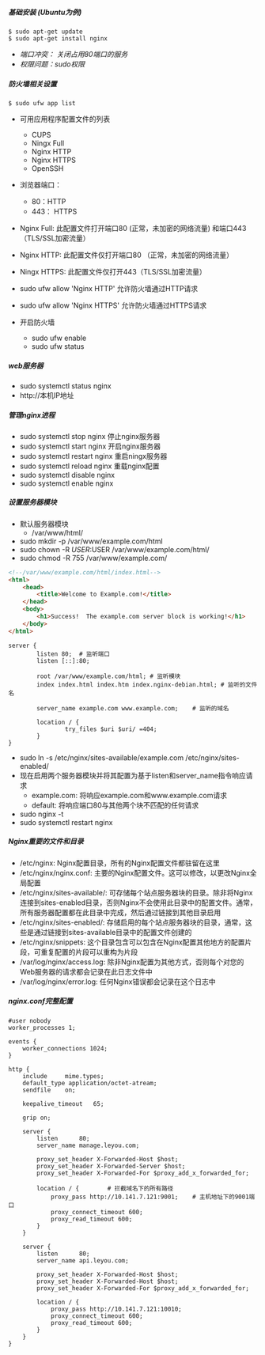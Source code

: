 ##### 基础安装 (Ubuntu为例)

```shell
$ sudo apt-get update
$ sudo apt-get install nginx
```

- *端口冲突： 关闭占用80端口的服务*
- *权限问题：sudo权限*

##### 防火墙相关设置

```shell
$ sudo ufw app list
```

- 可用应用程序配置文件的列表
  - CUPS
  - Ningx Full
  - Nginx HTTP
  - Nginx HTTPS
  - OpenSSH
- 浏览器端口：
  - 80：HTTP
  - 443： HTTPS
- Nginx Full: 此配置文件打开端口80 (正常，未加密的网络流量) 和端口443 （TLS/SSL加密流量）
- Nginx HTTP: 此配置文件仅打开端口80 （正常，未加密的网络流量）
- Ningx HTTPS: 此配置文件仅打开443（TLS/SSL加密流量）
- sudo ufw allow 'Nginx HTTP'        允许防火墙通过HTTP请求
- sudo ufw allow 'Nginx HTTPS'      允许防火墙通过HTTPS请求



- 开启防火墙
  - sudo ufw enable
  - sudo ufw status

##### web服务器

- sudo systemctl status nginx
- http://本机IP地址

##### 管理nginx进程

- sudo systemctl stop nginx	    停止nginx服务器
- sudo systemctl start nginx        开启nginx服务器
- sudo systemctl restart nginx    重启ningx服务器
- sudo systemctl reload nginx     重载nginx配置
- sudo systemctl disable nginx   
- sudo systemctl enable nginx

##### 设置服务器模块

- 默认服务器模块
  - /var/www/html/
- sudo mkdir -p /var/www/example.com/html
- sudo chown -R $USER:$USER /var/www/example.com/html/
- sudo chmod -R 755 /var/www/example.com/

```html
<!--/var/www/example.com/html/index.html-->
<html>
    <head>
        <title>Welcome to Example.com!</title>
    </head>
    <body>
        <h1>Success!  The example.com server block is working!</h1>
    </body>
</html>
```

```nginx
server {
        listen 80;	# 监听端口
        listen [::]:80;
 
        root /var/www/example.com/html;	# 监听模块
        index index.html index.htm index.nginx-debian.html;	# 监听的文件名
 
        server_name example.com www.example.com;	# 监听的域名
 
        location / {
                try_files $uri $uri/ =404;
        }
}
```

- sudo ln -s /etc/nginx/sites-available/example.com /etc/nginx/sites-enabled/
- 现在启用两个服务器模块并将其配置为基于listen和server_name指令响应请求
  - example.com: 将响应example.com和www.example.com请求
  - default: 将响应端口80与其他两个块不匹配的任何请求
- sudo nginx -t
- sudo systemctl restart nginx

##### Nginx重要的文件和目录

- /etc/nginx: Nginx配置目录，所有的Nginx配置文件都驻留在这里
- /etc/nginx/nginx.conf: 主要的Nginx配置文件。这可以修改，以更改Nginx全局配置
- /etc/nginx/sites-available/: 可存储每个站点服务器块的目录。除非将Nginx连接到sites-enabled目录，否则Nginx不会使用此目录中的配置文件。通常，所有服务器配置都在此目录中完成，然后通过链接到其他目录启用
- /etc/nginx/sites-enabled/: 存储启用的每个站点服务器块的目录，通常，这些是通过链接到sites-available目录中的配置文件创建的
- /etc/nginx/snippets: 这个目录包含可以包含在Nginx配置其他地方的配置片段，可重复配置的片段可以重构为片段
- /var/log/nginx/access.log: 除非Nginx配置为其他方式，否则每个对您的Web服务器的请求都会记录在此日志文件中
- /var/log/nginx/error.log: 任何Nginx错误都会记录在这个日志中

##### nginx.conf完整配置

```nginx
#user nobody
worker_processes 1;

events {
	worker_connections 1024;
}

http {
	include		mime.types;
	default_type application/octet-atream;
	sendfile 	on;

	keepalive_timeout	65;

	grip on;
	
	server {
		listen		80;
		server_name manage.leyou.com;

		proxy_set_header X-Forwarded-Host $host;
		proxy_set_header X-Forwarded-Server $host;
		proxy_set_header X-Forwarded-For $proxy_add_x_forwarded_for;

		location / {		# 拦截域名下的所有路径
			proxy_pass http://10.141.7.121:9001;	# 主机地址下的9001端口
			proxy_connect_timeout 600;
			proxy_read_timeout 600;
		}
	}

	server {
		listen 		80;
		server_name api.leyou.com;

		proxy_set_header X-Forwarded-Host $host;
		proxy_set_header X-Forwarded-Host $host;
		proxy_set_header X-Forwarded-For $proxy_add_x_forwarded_for;

		location / {
			proxy_pass http://10.141.7.121:10010;
			proxy_connect_timeout 600;
			proxy_read_timeout 600;
		}
	}
}
```

